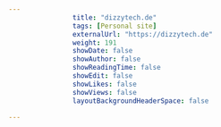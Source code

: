 ```yaml
---
                title: "dizzytech.de"
                tags: [Personal site]
                externalUrl: "https://dizzytech.de"
                weight: 191
                showDate: false
                showAuthor: false
                showReadingTime: false
                showEdit: false
                showLikes: false
                showViews: false
                layoutBackgroundHeaderSpace: false
                
---
```


